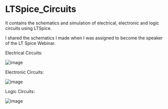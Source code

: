 # LTSpice_Circuits
It contains the schematics and simulation of electrical, electronic and logic circuits using LTSpice.

I shared the schematics I made when I was assigned to become the speaker of the LT Spice Webinar. 

Electrical Circuits:

![image](https://user-images.githubusercontent.com/82814920/116656947-26850980-a9c0-11eb-8e69-62eda065690a.png)

Electronic Circuits:

![image](https://user-images.githubusercontent.com/82814920/116656714-b7a7b080-a9bf-11eb-953a-b43d84a384ba.png)

Logic Circuits:

![image](https://user-images.githubusercontent.com/82814920/116656998-41f01480-a9c0-11eb-9c4b-9a04959c004b.png)


